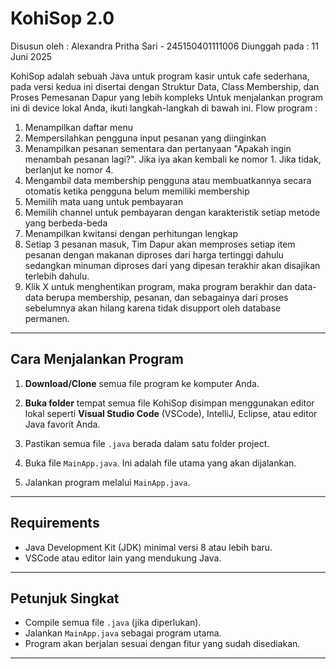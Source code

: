 # KohiSop 2.0

Disusun oleh  : Alexandra Pritha Sari - 245150401111006
Diunggah pada : 11 Juni 2025

KohiSop adalah sebuah Java untuk program kasir untuk cafe sederhana, pada versi kedua ini disertai dengan Struktur Data, Class Membership, dan Proses Pemesanan Dapur yang lebih kompleks
Untuk menjalankan program ini di device lokal Anda, ikuti langkah-langkah di bawah ini. Flow program :
1. Menampilkan daftar menu
2. Mempersilahkan pengguna input pesanan yang diinginkan
3. Menampilkan pesanan sementara dan pertanyaan "Apakah ingin menambah pesanan lagi?". Jika iya akan kembali ke nomor 1. Jika tidak, berlanjut ke nomor 4.
4. Mengambil data membership pengguna atau membuatkannya secara otomatis ketika pengguna belum memiliki membership
5. Memilih mata uang untuk pembayaran
6. Memilih channel untuk pembayaran dengan karakteristik setiap metode yang berbeda-beda
7. Menampilkan kwitansi dengan perhitungan lengkap
8. Setiap 3 pesanan masuk, Tim Dapur akan memproses setiap item pesanan dengan makanan diproses dari harga tertinggi dahulu sedangkan minuman diproses dari yang dipesan terakhir akan disajikan terlebih dahulu.
9. Klik X untuk menghentikan program, maka program berakhir dan data-data berupa membership, pesanan, dan sebagainya dari proses sebelumnya akan hilang karena tidak disupport oleh database permanen.

---

## Cara Menjalankan Program

1. **Download/Clone** semua file program ke komputer Anda.
   
2. **Buka folder** tempat semua file KohiSop disimpan menggunakan editor lokal seperti **Visual Studio Code** (VSCode), IntelliJ, Eclipse, atau editor Java favorit Anda.

3. Pastikan semua file `.java` berada dalam satu folder project.

4. Buka file `MainApp.java`. Ini adalah file utama yang akan dijalankan.

5. Jalankan program melalui `MainApp.java`.

---

## Requirements

- Java Development Kit (JDK) minimal versi 8 atau lebih baru.
- VSCode atau editor lain yang mendukung Java.

---

## Petunjuk Singkat

- Compile semua file `.java` (jika diperlukan).
- Jalankan `MainApp.java` sebagai program utama.
- Program akan berjalan sesuai dengan fitur yang sudah disediakan.

---
